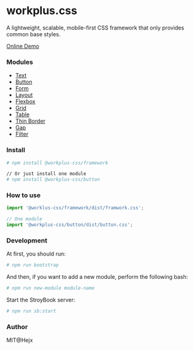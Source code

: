 # workplus.css
A lightweight, scalable, mobile-first CSS framework that only provides common base styles.

[Online Demo](https://workplusfe.github.io/workplus.css/)

### Modules

* [Text](https://github.com/WorkPlusFE/workplus.css/tree/master/modules/text)
* [Button](https://github.com/WorkPlusFE/workplus.css/tree/master/modules/button)
* [Form](https://github.com/WorkPlusFE/workplus.css/tree/master/modules/form)
* [Layout](https://github.com/WorkPlusFE/workplus.css/tree/master/modules/layout)
* [Flexbox](https://github.com/WorkPlusFE/workplus.css/tree/master/modules/flexbox)
* [Grid](https://github.com/WorkPlusFE/workplus.css/tree/master/modules/grid)
* [Table](https://github.com/WorkPlusFE/workplus.css/tree/master/modules/table)
* [Thin Border](https://github.com/WorkPlusFE/workplus.css/tree/master/modules/thin-border)
* [Gap](https://github.com/WorkPlusFE/workplus.css/tree/master/modules/gap)
* [Filter](https://github.com/WorkPlusFE/workplus.css/tree/master/modules/filter)

### Install

```bash
# npm install @workplus-css/framework

// Or just install one module
# npm install @workplus-css/button
```

### How to use

```js
import '@worklus-css/framework/dist/framwork.css';

// One module
import '@workplus-css/button/dist/button.css';
```

### Development

At first, you should run:

```bash
# npm run bootstrap
```

And then, if you want to add a new module, perform the following bash:

```bash
# npm run new-module module-name
```

Start the StroyBook server:

```bash
# npm run sb:start
```

### Author

MIT@Hejx
